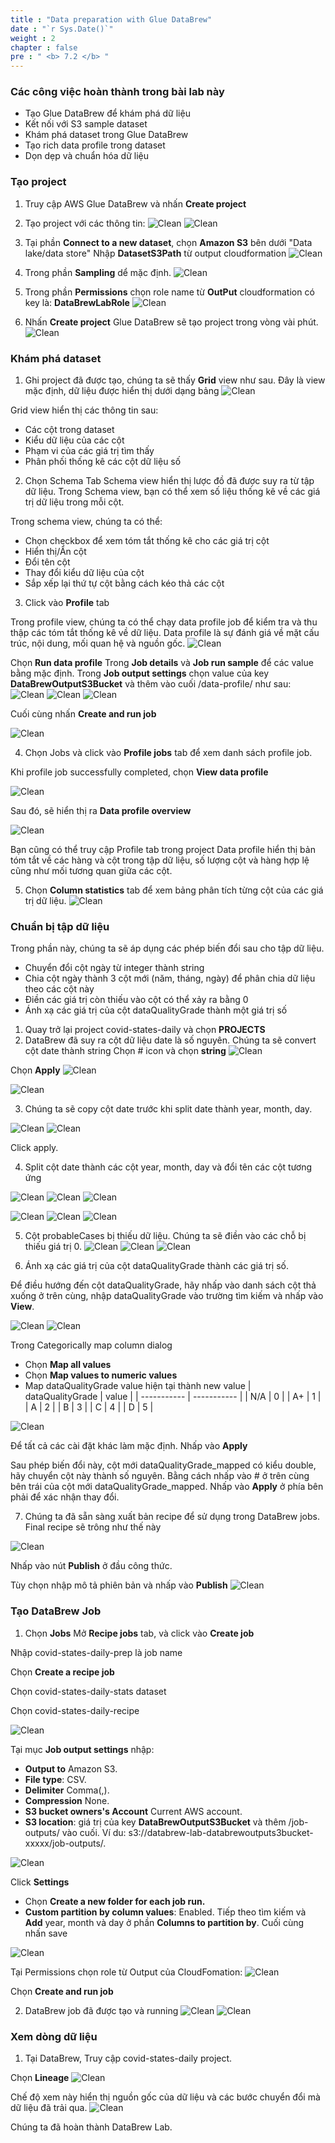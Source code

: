 ```yaml
---
title : "Data preparation with Glue DataBrew"
date : "`r Sys.Date()`"
weight : 2
chapter : false
pre : " <b> 7.2 </b> "
---
```


### Các công việc hoàn thành trong bài lab này
- Tạo Glue DataBrew để khám phá dữ liệu
- Kết nối với S3 sample dataset
- Khám phá dataset trong Glue DataBrew
- Tạo rich data profile trong dataset
- Dọn dẹp và chuẩn hóa dữ liệu


### Tạo project
1. Truy cập AWS Glue DataBrew và nhấn **Create project**
2. Tạo project với các thông tin:
![Clean](/images/7.DataBrewDataBrew/2.png)
![Clean](/images/7.DataBrewDataBrew/3.png)

3. Tại phần **Connect to a new dataset**, chọn **Amazon S3** bên dưới "Data lake/data store"
Nhập **DatasetS3Path** từ output cloudformation
![Clean](/images/7.DataBrewDataBrew/5.png)

4. Trong phần **Sampling** dể mặc định.
![Clean](/images/7.DataBrewDataBrew/6.png)

5. Trong phần **Permissions** chọn role name từ **OutPut** cloudformation có key là: **DataBrewLabRole**
![Clean](/images/7.DataBrewDataBrew/7.png)

6. Nhấn **Create project**
Glue DataBrew sẽ tạo project trong vòng vài phút.
![Clean](/images/7.DataBrewDataBrew/8.png)

### Khám phá dataset

1. Ghi project đã được tạo, chúng ta sẽ thấy **Grid** view như sau. Đây là view mặc định, dữ liệu được hiển thị dưới dạng bảng
![Clean](/images/7.DataBrewDataBrew/9.png)

Grid view hiển thị các thông tin sau:
  - Các cột trong dataset
  - Kiểu dữ liệu của các cột
  - Phạm vi của các giá trị tìm thấy
  - Phân phối thống kê các cột dữ liệu số

2. Chọn Schema Tab
Schema view hiển thị lược đồ đã được suy ra từ tập dữ liệu. Trong Schema view, bạn có thể xem số liệu thống kê về các giá trị dữ liệu trong mỗi cột.

Trong schema view, chúng ta có thể:
- Chọn checkbox  để xem tóm tắt thống kê cho các giá trị cột
- Hiển thị/Ẩn cột
- Đổi tên cột
- Thay đổi kiểu dữ liệu của cột
- Sắp xếp lại thứ tự cột bằng cách kéo thả các cột

3. Click vào **Profile** tab

Trong profile view, chúng ta có thể chạy data profile job để kiểm tra và thu thập các tóm tắt thống kê về dữ liệu. Data profile là sự đánh giá về mặt cấu trúc, nội dung, mối quan hệ và nguồn gốc.
![Clean](/images/7.DataBrewDataBrew/10.png)

Chọn **Run data profile**
Trong **Job details** và **Job run sample** để các value bằng mặc định. Trong **Job output settings** chọn value của key **DataBrewOutputS3Bucket** và thêm vào cuối /data-profile/ như sau:
![Clean](/images/7.DataBrewDataBrew/11.png)
![Clean](/images/7.DataBrewDataBrew/12.png)
![Clean](/images/7.DataBrewDataBrew/13.png)

Cuối cùng nhấn **Create and run job**

![Clean](/images/7.DataBrewDataBrew/142.png)

4. Chọn Jobs và click vào **Profile jobs**  tab để xem danh sách profile job.

Khi profile job successfully completed, chọn **View data profile**

![Clean](/images/7.DataBrewDataBrew/14.png)

Sau đó, sẽ hiển thị ra **Data profile overview**

![Clean](/images/7.DataBrewDataBrew/15.png)

Bạn cũng có thể truy cập Profile tab trong project
Data profile hiển thị bản tóm tắt về các hàng và cột trong tập dữ liệu, số lượng cột và hàng hợp lệ cũng như mối tương quan giữa các cột.

5. Chọn **Column statistics** tab để xem bảng phân tích từng cột của các giá trị dữ liệu.
![Clean](/images/7.DataBrewDataBrew/16.png)

### Chuẩn bị tập dữ liệu

Trong phần này, chúng ta sẽ áp dụng các phép biến đổi sau cho tập dữ liệu.

- Chuyển đổi cột ngày từ integer thành string
- Chia cột ngày thành 3 cột mới (năm, tháng, ngày) để phân chia dữ liệu theo các cột này
- Điền các giá trị còn thiếu vào cột có thể xảy ra bằng 0
- Ánh xạ các giá trị của cột dataQualityGrade thành một giá trị số

1. Quay trở lại project covid-states-daily và chọn **PROJECTS**
2. DataBrew đã suy ra cột dữ liệu date là số nguyên. Chúng ta sẽ convert cột date thành string
Chọn # icon và chọn **string**
![Clean](/images/7.DataBrewDataBrew/17.png)

Chọn **Apply**
![Clean](/images/7.DataBrewDataBrew/18.png)

![Clean](/images/7.DataBrewDataBrew/19.png)

3. Chúng ta sẽ copy cột date trước khi split date thành year, month, day.

![Clean](/images/7.DataBrewDataBrew/20.png)
![Clean](/images/7.DataBrewDataBrew/21.png)

Click apply.

4. Split cột date thành các cột year, month, day và đổi tên các cột tương ứng

![Clean](/images/7.DataBrewDataBrew/22.png)
![Clean](/images/7.DataBrewDataBrew/23.png)
![Clean](/images/7.DataBrewDataBrew/24.png)


![Clean](/images/7.DataBrewDataBrew/25.png)
![Clean](/images/7.DataBrewDataBrew/26.png)
![Clean](/images/7.DataBrewDataBrew/27.png)

5. Cột probableCases bị thiếu dữ liệu. Chúng ta sẽ điền vào các chỗ bị thiếu giá trị 0.
![Clean](/images/7.DataBrewDataBrew/28.png)
![Clean](/images/7.DataBrewDataBrew/29.png)
![Clean](/images/7.DataBrewDataBrew/30.png)

6. Ánh xạ các giá trị của cột dataQualityGrade thành các giá trị số.

Để điều hướng đến cột dataQualityGrade, hãy nhấp vào danh sách cột thả xuống ở trên cùng, nhập dataQualityGrade vào trường tìm kiếm và nhấp vào **View**.

![Clean](/images/7.DataBrewDataBrew/31.png)
![Clean](/images/7.DataBrewDataBrew/32.png)

Trong Categorically map column dialog

- Chọn **Map all values**
- Chọn **Map values to numeric values**
- Map dataQualityGrade value hiện tại thành new value
| dataQualityGrade      | value |
| ----------- | ----------- |
| N/A	      | 0       |
| A+   | 1        |
| A  | 2        |
| B  | 3        |
| C  | 4        |
| D  | 5        |

![Clean](/images/7.DataBrewDataBrew/33.png)

Để tất cả các cài đặt khác làm mặc định. Nhấp vào **Apply**

Sau phép biến đổi này, cột mới dataQualityGrade_mapped có kiểu double, hãy chuyển cột này thành số nguyên. Bằng cách nhấp vào # ở trên cùng bên trái của cột mới dataQualityGrade_mapped. Nhấp vào **Apply** ở phía bên phải để xác nhận thay đổi.

7. Chúng ta đã sẵn sàng xuất bản recipe để sử dụng trong DataBrew jobs. Final recipe sẽ trông như thế này

![Clean](/images/7.DataBrewDataBrew/34.png)

Nhấp vào nút **Publish** ở đầu công thức.

Tùy chọn nhập mô tả phiên bản và nhấp vào **Publish**
![Clean](/images/7.DataBrewDataBrew/553.png)


### Tạo DataBrew Job
1. Chọn **Jobs** 
Mở **Recipe jobs** tab, và click vào **Create job**

Nhập covid-states-daily-prep là job name

Chọn **Create a recipe job**

Chọn covid-states-daily-stats dataset

Chọn covid-states-daily-recipe

![Clean](/images/7.DataBrewDataBrew/36.png)

Tại mục **Job output settings** nhập:
- **Output to** Amazon S3.
- **File type**: CSV.
- **Delimiter** Comma(,).
- **Compression** None.
- **S3 bucket owners's Account** Current AWS account.
- **S3 location**: giá trị của key **DataBrewOutputS3Bucket** và thêm /job-outputs/ vào cuối. Ví du: s3://databrew-lab-databrewoutputs3bucket-xxxxx/job-outputs/.

![Clean](/images/7.DataBrewDataBrew/37.png)

Click **Settings**
- Chọn **Create a new folder for each job run.**
- **Custom partition by column values**: Enabled. Tiếp theo tìm kiếm và **Add** year, month và day ở phần **Columns to partition by**. Cuối cùng nhấn save

![Clean](/images/7.DataBrewDataBrew/3838.png)

Tại Permissions chọn role từ Output của CloudFomation:
![Clean](/images/7.DataBrewDataBrew/35.png)

Chọn **Create and run job**

2. DataBrew job đã được tạo và running
![Clean](/images/7.DataBrewDataBrew/39.png)
![Clean](/images/7.DataBrewDataBrew/40.png)

### Xem dòng dữ liệu
1. Tại DataBrew, Truy cập covid-states-daily project.

Chọn **Lineage** 
![Clean](/images/7.DataBrewDataBrew/45.png)



Chế độ xem này hiển thị nguồn gốc của dữ liệu và các bước chuyển đổi mà dữ liệu đã trải qua.
![Clean](/images/7.DataBrewDataBrew/46.png)


Chúng ta đã hoàn thành DataBrew Lab.
